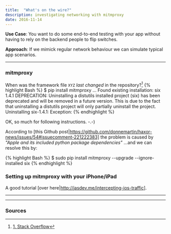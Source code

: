 ```yaml
---
title:  "What's on the wire?"
description: investigating networking with mitmproxy
date: 2016-11-14
---
```


**Use Case**: You want to do some end-to-end testing with your app without having to rely on the backend people to flip switches.

**Approach**: If we mimick regular network behaviour we can simulate typical app scenarios.

***

### mitmproxy
When was the framework file `XYZ` *last changed* in the repository?[^1]
{% highlight Bash %}
$ pip install mitmproxy
…
Found existing installation: six 1.4.1
    DEPRECATION: Uninstalling a distutils installed project (six) has been deprecated and will be removed in a future version. This is due to the fact that uninstalling a distutils project will only partially uninstall the project.
    Uninstalling six-1.4.1:
Exception:
{% endhighlight %}


OK, so much for following instructions. -.-)

According to [this Github post|https://github.com/donnemartin/haxor-news/issues/54#issuecomment-221222383] the problem is caused by _"Apple and its included python package dependencies"_ …and we can resolve this by:

{% highlight Bash %}
$ sudo pip install mitmproxy --upgrade --ignore-installed six
{% endhighlight %}

### Setting up mitmproxy with your iPhone/iPad

A good tutorial [over here|http://jasdev.me/intercepting-ios-traffic].

***




***

### Sources

[^1]: [1. Stack Overflow][SO-last-changed]
[^2]: [2. Stack Overflow][SO-first-added]

[SO-first-added]: http://stackoverflow.com/a/25633731
[SO-last-changed]: http://stackoverflow.com/a/8611514